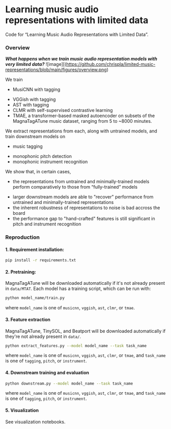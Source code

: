 # Learning music audio representations with limited data
Code for “Learning Music Audio Representations with Limited Data”.

### Overview
***What happens when we train music audio representation models with very limited data?***
![image][(https://github.com/chrispla/limited-music-representations/blob/main/figures/overview.png)

We train
* MusiCNN with tagging
- VGGish with tagging
- AST with tagging
-  CLMR with self-supervised contrastive learning
- TMAE, a transformer-based masked autoencoder
on subsets of the MagnaTagATune music dataset, ranging from 5 to ~8000 minutes.

We extract representations from each, along with untrained models, and train downstream models on
* music tagging
- monophonic pitch detection
- monophonic instrument recognition

We show that, in certain cases,
* the representations from untrained and minimally-trained models perform comparatively to those from “fully-trained” models
- larger downstream models are able to "recover" performance from untrained and minimally-trained representations
- the inherent robustness of representations to noise is bad accross the board
- the performance gap to "hand-crafted" features is still significant in pitch and instrument recognition

### Reproduction
#### 1. Requirement installation:
```bash
pip install -r requirements.txt
```

#### 2. Pretraining:
MagnaTagATune will be downloaded automatically if it's not already present in `data/MTAT`. Each model has a training script, which can be run with:
```bash
python model_name/train.py
```
where `model_name` is one of `musicnn`, `vggish`, `ast`, `clmr`, or `tmae`.

#### 3. Feature extraction
MagnaTagATune, TinySOL, and Beatport will be downloaded automatically if they're not already present in `data/`.
```bash
python extract_features.py --model model_name --task task_name
```
where `model_name` is one of `musicnn`, `vggish`, `ast`, `clmr`, or `tmae`, and `task_name` is one of `tagging`, `pitch`, or `instrument`.

#### 4. Downstream training and evaluation
```bash
python downstream.py --model model_name --task task_name
```
where `model_name` is one of `musicnn`, `vggish`, `ast`, `clmr`, or `tmae`, and `task_name` is one of `tagging`, `pitch`, or `instrument`.

#### 5. Visualization
See visualization notebooks.
